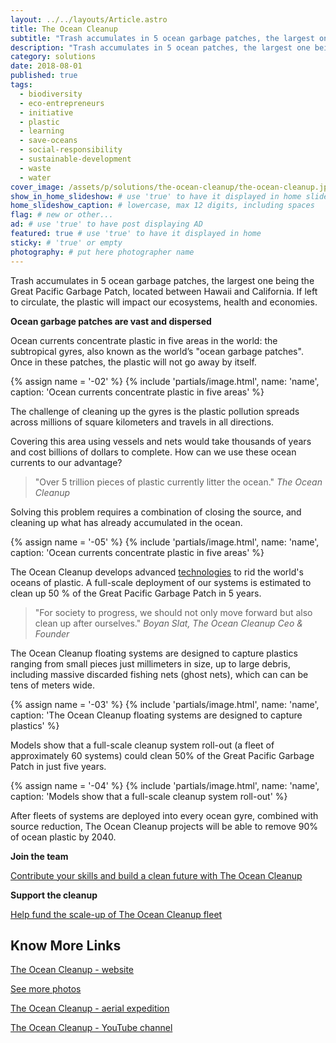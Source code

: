 ```yaml
---
layout: ../../layouts/Article.astro
title: The Ocean Cleanup
subtitle: "Trash accumulates in 5 ocean garbage patches, the largest one being the Great Pacific Garbage Patch. If left to circulate, the plastic will impact our ecosystems, health and economies."
description: "Trash accumulates in 5 ocean patches, the largest one being the Great Pacific Garbage Patch. It is impacting our health, ecosystems and economies."
category: solutions
date: 2018-08-01
published: true
tags:
  - biodiversity
  - eco-entrepreneurs
  - initiative
  - plastic
  - learning
  - save-oceans
  - social-responsibility
  - sustainable-development
  - waste
  - water
cover_image: /assets/p/solutions/the-ocean-cleanup/the-ocean-cleanup.jpg
show_in_home_slideshow: # use 'true' to have it displayed in home slideshow
home_slideshow_caption: # lowercase, max 12 digits, including spaces
flag: # new or other...
ad: # use 'true' to have post displaying AD
featured: true # use 'true' to have it displayed in home
sticky: # 'true' or empty
photography: # put here photographer name
---
```


Trash accumulates in 5 ocean garbage patches, the largest one being the Great Pacific Garbage Patch, located between Hawaii and California. If left to circulate, the plastic will impact our ecosystems, health and economies.

**Ocean garbage patches are vast and dispersed**

Ocean currents concentrate plastic in five areas in the world: the subtropical gyres, also known as the world’s "ocean garbage patches". Once in these patches, the plastic will not go away by itself.

{% assign name = '-02' %}
{% include 'partials/image.html', name: 'name', caption: 'Ocean currents concentrate plastic in five areas' %}

The challenge of cleaning up the gyres is the plastic pollution spreads across millions of square kilometers and travels in all directions.

Covering this area using vessels and nets would take thousands of years and cost billions of dollars to complete. How can we use these ocean currents to our advantage?

> "Over 5 trillion pieces of plastic currently litter the ocean." _The Ocean Cleanup_

Solving this problem requires a combination of closing the source, and cleaning up what has already accumulated in the ocean.

{% assign name = '-05' %}
{% include 'partials/image.html', name: 'name', caption: 'Ocean currents concentrate plastic in five areas' %}

The Ocean Cleanup develops advanced [technologies](https://www.theoceancleanup.com/technology/) to rid the world's oceans of plastic. A full-scale deployment of our systems is estimated to clean up 50 % of the Great Pacific Garbage Patch in 5 years.

> "For society to progress, we should not only move forward but also clean up after ourselves." _Boyan Slat, The Ocean Cleanup Ceo & Founder_

The Ocean Cleanup floating systems are designed to capture plastics ranging from small pieces just millimeters in size, up to large debris, including massive discarded fishing nets (ghost nets), which can can be tens of meters wide.

{% assign name = '-03' %}
{% include 'partials/image.html', name: 'name', caption: 'The Ocean Cleanup floating systems are designed to capture plastics' %}

Models show that a full-scale cleanup system roll-out (a fleet of approximately 60 systems) could clean 50% of the Great Pacific Garbage Patch in just five years.

{% assign name = '-04' %}
{% include 'partials/image.html', name: 'name', caption: 'Models show that a full-scale cleanup system roll-out' %}

After fleets of systems are deployed into every ocean gyre, combined with source reduction, The Ocean Cleanup projects will be able to remove 90% of ocean plastic by 2040.

**Join the team**

[Contribute your skills and build a clean future with The Ocean Cleanup](https://www.theoceancleanup.com/careers.html)

**Support the cleanup**

[Help fund the scale-up of The Ocean Cleanup fleet](https://www.theoceancleanup.com/fund/)

## Know More Links

[The Ocean Cleanup - website](https://www.theoceancleanup.com)

[See more photos](https://www.theoceancleanup.com/media-gallery/)

[The Ocean Cleanup - aerial expedition](https://www.theoceancleanup.com/milestones/aerial-expedition/)

[The Ocean Cleanup - YouTube channel](https://www.youtube.com/user/TheOceanCleanup)
